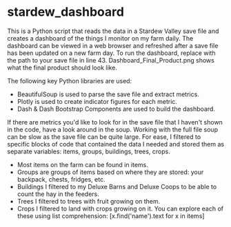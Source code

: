 # stardew_dashboard
This is a Python script that reads the data in a Stardew Valley save file and creates a dashboard of the things I monitor on my farm daily. 
The dashboard can be viewed in a web browser and refreshed after a save file has been updated on a new farm day.
To run the dashboard, replace <path> with the path to your save file in line 43.
Dashboard_Final_Product.png shows what the final product should look like.

The following key Python libraries are used:
- BeautifulSoup is used to parse the save file and extract metrics.
- Plotly is used to create indicator figures for each metric.
- Dash & Dash Bootstrap Components are used to build the dashboard.

If there are metrics you'd like to look for in the save file that I haven't shown in the code, have a look around in the soup. 
Working with the full file soup can be slow as the save file can be quite large. For ease, I filtered to specific blocks of code that contained the data I needed and stored them as separate variables: items, groups, buildings, trees, crops.
- Most items on the farm can be found in items.
- Groups are groups of items based on where they are stored: your backpack, chests, fridges, etc.
- Buildings I filtered to my Deluxe Barns and Deluxe Coops to be able to count the hay in the feeders.
- Trees I filtered to trees with fruit growing on them. 
- Crops I filtered to land with crops growing on it.
You can explore each of these using list comprehension:
  [x.find('name').text for x in items]
